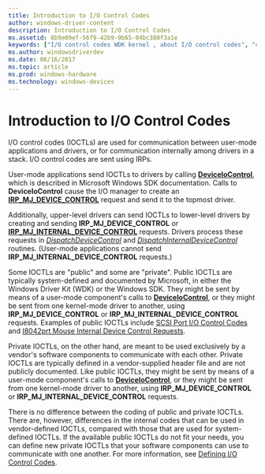 ```yaml
---
title: Introduction to I/O Control Codes
author: windows-driver-content
description: Introduction to I/O Control Codes
ms.assetid: 8b9e09ef-56f9-42b9-9b65-04bc380f3a1e
keywords: ["I/O control codes WDK kernel , about I/O control codes", "control codes WDK IOCTLs , about I/O control codes", "IOCTLs WDK kernel , about I/O control codes", "private IOCTLs WDK kernel", "public IOCTLs WDK kernel", "IOCTLs WDK user-mode", "user-mode components WDK IOCTLs", "I/O control codes WDK user-mode", "control codes WDK user-mode"]
ms.author: windowsdriverdev
ms.date: 06/16/2017
ms.topic: article
ms.prod: windows-hardware
ms.technology: windows-devices
---
```


# Introduction to I/O Control Codes





I/O control codes (IOCTLs) are used for communication between user-mode applications and drivers, or for communication internally among drivers in a stack. I/O control codes are sent using IRPs.

User-mode applications send IOCTLs to drivers by calling [**DeviceIoControl**](https://msdn.microsoft.com/library/windows/desktop/aa363216), which is described in Microsoft Windows SDK documentation. Calls to **DeviceIoControl** cause the I/O manager to create an [**IRP\_MJ\_DEVICE\_CONTROL**](https://msdn.microsoft.com/library/windows/hardware/ff550744) request and send it to the topmost driver.

Additionally, upper-level drivers can send IOCTLs to lower-level drivers by creating and sending **IRP\_MJ\_DEVICE\_CONTROL** or [**IRP\_MJ\_INTERNAL\_DEVICE\_CONTROL**](https://msdn.microsoft.com/library/windows/hardware/ff550766) requests. Drivers process these requests in [*DispatchDeviceControl*](https://msdn.microsoft.com/library/windows/hardware/ff543287) and [*DispatchInternalDeviceControl*](https://msdn.microsoft.com/library/windows/hardware/ff543326) routines. (User-mode applications cannot send **IRP\_MJ\_INTERNAL\_DEVICE\_CONTROL** requests.)

Some IOCTLs are "public" and some are "private". Public IOCTLs are typically system-defined and documented by Microsoft, in either the Windows Driver Kit (WDK) or the Windows SDK. They might be sent by means of a user-mode component's calls to [**DeviceIoControl**](https://msdn.microsoft.com/library/windows/desktop/aa363216), or they might be sent from one kernel-mode driver to another, using **IRP\_MJ\_DEVICE\_CONTROL** or **IRP\_MJ\_INTERNAL\_DEVICE\_CONTROL** requests. Examples of public IOCTLs include [SCSI Port I/O Control Codes](https://msdn.microsoft.com/library/windows/hardware/ff565367) and [I8042prt Mouse Internal Device Control Requests](https://msdn.microsoft.com/library/windows/hardware/ff539982).

Private IOCTLs, on the other hand, are meant to be used exclusively by a vendor's software components to communicate with each other. Private IOCTLs are typically defined in a vendor-supplied header file and are not publicly documented. Like public IOCTLs, they might be sent by means of a user-mode component's calls to [**DeviceIoControl**](https://msdn.microsoft.com/library/windows/desktop/aa363216), or they might be sent from one kernel-mode driver to another, using **IRP\_MJ\_DEVICE\_CONTROL** or **IRP\_MJ\_INTERNAL\_DEVICE\_CONTROL** requests.

There is no difference between the coding of public and private IOCTLs. There are, however, differences in the internal codes that can be used in vendor-defined IOCTLs, compared with those that are used for system-defined IOCTLs. If the available public IOCTLs do not fit your needs, you can define new private IOCTLs that your software components can use to communicate with one another. For more information, see [Defining I/O Control Codes](defining-i-o-control-codes.md).

 

 




